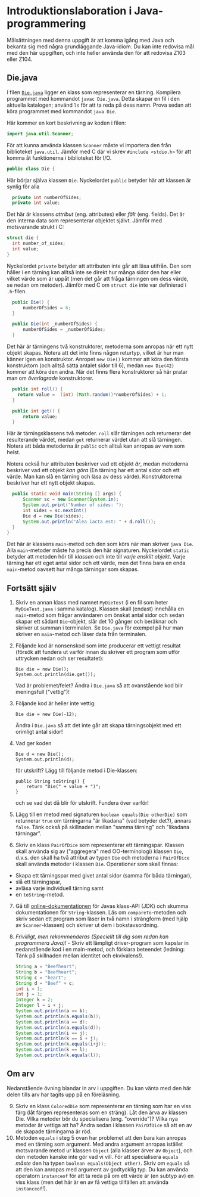 # Introduktionslaboration i Java-programmering

Målsättningen med denna uppgift är att komma igång med Java och
bekanta sig med några grundläggande Java-idiom. Du kan inte
redovisa mål med den här uppgiften, och inte heller använda den
för att redovisa Z103 eller Z104.

## Die.java

I filen [`Die.java`](Die.java) ligger en klass som representerar
en tärning. Kompilera programmet med kommandot `javac Die.java`.
Detta skapar en fil i den aktuella katalogen; använd `ls` för att
ta reda på dess namn. Prova sedan att köra programmet med
kommandot `java Die`.

Här kommer en kort beskrivning av koden i filen:

```java
import java.util.Scanner;
```

För att kunna använda klassen `Scanner` måste vi importera den
från biblioteket `java.util`. Jämför med C där vi skrev `#include <stdio.h>`
för att komma åt funktionerna i biblioteket för I/O.

```java
public class Die {
```

Här börjar själva klassen `Die`. Nyckelordet `public` betyder här
att klassen är synlig för alla

```java
  private int numberOfSides;
  private int value;
```

Det här är klassens *attribut* (eng. attributes) eller *fält*
(eng. fields). Det är den interna data som representerar objektet
självt. Jämför med motsvarande strukt i C:

  ```c
  struct die {
    int number_of_sides;
    int value;
  }
  ```

Nyckelordet `private` betyder att attributen inte går att läsa
utifrån. Den som håller i en tärning kan alltså inte se direkt hur
många sidor den har eller vilket värde som är uppåt (men det går
att fråga tärningen om dess värde, se nedan om metoder). Jämför
med C om `struct die` inte var definierad i `.h`-filen.

```java
  public Die() {
      numberOfSides = 6;
  }

  public Die(int _numberOfSides) {
      numberOfSides = _numberOfSides;
  }
```

Det här är tärningens två konstruktorer, metoderna som anropas när
ett nytt objekt skapas. Notera att det inte finns någon returtyp,
vilket är hur man känner igen en konstruktor. Anropet `new Die()`
kommer att köra den första konstruktorn (och alltså sätta antalet
sidor till 6), medan `new Die(42)` kommer att köra den andra. När
det finns flera konstruktorer så här pratar man om *överlagrade*
konstruktorer.

```java
  public int roll() {
    return value =  (int) (Math.random()*numberOfSides) + 1;
  }

  public int get() {
      return value;
  }
```

Här är tärningsklassens två metoder. `roll` slår tärningen och
returnerar det resulterande värdet, medan `get` returnerar värdet
utan att slå tärningen. Notera att båda metoderna är `public` och
alltså kan anropas av vem som helst.

Notera också hur attributen beskriver vad ett objekt *är*, medan
metoderna beskriver vad ett objekt *kan göra* (En tärning har ett
antal sidor och ett värde. Man kan slå en tärning och läsa av dess
värde). Konstruktorerna beskriver hur ett nytt objekt skapas.

```java
  public static void main(String [] args) {
      Scanner sc = new Scanner(System.in);
      System.out.print("Number of sides: ");
      int sides = sc.nextInt()
      Die d = new Die(sides);
      System.out.println("Alea iacta est: " + d.roll());
  }
}
```

Det här är klassens `main`-metod och den som körs när man skriver
`java Die`. Alla `main`-metoder måste ha precis den här
signaturen. Nyckelordet `static` betyder att metoden hör till
*klassen* och inte till *varje enskilt objekt*. Varje tärning har
ett eget antal sidor och ett värde, men det finns bara en enda
`main`-metod oavsett hur många tärningar som skapas.

## Fortsätt själv

1. Skriv en annan klass med namnet `MyDieTest` (i en fil som heter
   `MyDieTest.java` i samma katalog). Klassen skall (endast)
   innehålla en `main`-metod som frågar användaren om önskat antal
   sidor och sedan skapar ett sådant `Die`-objekt, slår det 10
   gånger och beräknar och skriver ut summan i terminalen. Se
   `Die.java` för exempel på hur man skriver en `main`-metod och
   läser data från terminalen.
2. Följande kod är nonsenskod som inte producerar ett vettigt
   resultat (försök att fundera ut varför innan du skriver ett
   program som utför uttrycken nedan och ser resultatet):

   ```
   Die die = new Die();
   System.out.println(die.get());
   ```

   Vad är problemet/felet? Ändra i `Die.java` så att ovanstående
   kod blir meningsfull ("vettig")!
3. Följande kod är heller inte vettig:

   ```
   Die die = new Die(-12);
   ```

   Ändra i `Die.java` så att det inte går att skapa tärningsobjekt
   med ett orimligt antal sidor!
4. Vad ger koden

   ```
   Die d = new Die();
   System.out.println(d);
   ```

   för utskrift? Lägg till följande metod i Die-klassen:

   ```
   public String toString() {
       return "Die(" + value + ")";
   }
   ```

   och se vad det då blir för utskrift. Fundera över varför!

5. Lägg till en metod med signaturen `boolean equals(Die otherDie)`
som returnerar `true` om tärningarna "är likadana" (vad betyder
det?), annars `false`. Tänk också på skillnaden mellan "samma
tärning" och "likadana tärningar".

6. Skriv en klass `PairOfDice` som representerar ett tärningspar.
Klassen skall använda sig av ("aggregera" med OO-terminologi)
klassen `Die`, d.v.s. den skall ha två attribut av typen `Die` och
metoderna i `PairOfDice` skall använda metoder i klassen `Die`.
Operationer som skall finnas:
  * Skapa ett tärningspar med givet antal sidor (samma för båda
  tärningar),
  * slå ett tärningspar,
  * avläsa varje individuell tärning samt
  * en `toString`-metod.

7. Gå till
   [online-dokumentationen](https://docs.oracle.com/javase/8/docs/api/)
   för Javas klass-API (JDK) och skumma dokumentationen för
   `String`-klassen. Läs om `compareTo`-metoden och skriv sedan
   ett program som läser in två namn i strängform (med hjälp av
   `Scanner`-klassen) och skriver ut dem i bokstavsordning.

8. *Frivilligt, men rekommenderas (Speciellt till dig som redan
    kan programmera Java)!* - Skriv ett lämpligt driver-program
    som kapslar in nedanstående kod i en main-metod, och förklara
    beteendet (ledning: Tänk på skillnaden mellan identitet och
    ekvivalens!).

    ```java
    String a = "Beefheart";
    String b = "Beefheart";
    String c = "heart";
    String d = "Beef" + c;
    int i = 1;
    int j = 1;
    Integer k = 2;
    Integer l = i + j;
    System.out.println(a == b);
    System.out.println(a.equals(b));
    System.out.println(a == d);
    System.out.println(a.equals(d));
    System.out.println(i == j);
    System.out.println(k == i + j);
    System.out.println(k.equals(i+j));
    System.out.println(k == l);
    System.out.println(k.equals(l));
    ```
## Om arv

Nedanstående övning blandar in arv i uppgiften. Du kan vänta med
den här delen tills arv har tagits upp på en föreläsning.

9. Skriv en klass `ColoredDie` som representerar en tärning som har
   en viss färg (låt färgen representeras som en sträng). Låt den
   ärva av klassen Die. Vilka metoder bör du specialisera (eng.
   "override")? Vilka nya metoder är vettiga att ha? Ändra sedan i
   klassen `PairOfDice` så att en av de skapade tärningarna är röd.
10. Metoden `equals` i steg 5 ovan har problemet att den bara kan
   anropas med en tärning som argument. Med andra argument anropas
   istället motsvarande metod ur klassen `Object` (alla klasser
   ärver av `Object`), och den metoden kanske inte gör vad vi
   vill. För att specialisera `equals` *måste* den ha typen
   `boolean equals(Object other)`. Skriv om `equals` så att den
   kan anropas med argument av godtycklig typ. Du kan använda
   operatorn `instanceof` för att ta reda på om ett värde är (en
   subtyp av) en viss klass (men det här är en av få vettiga
   tillfällen att använda `instanceof`!).